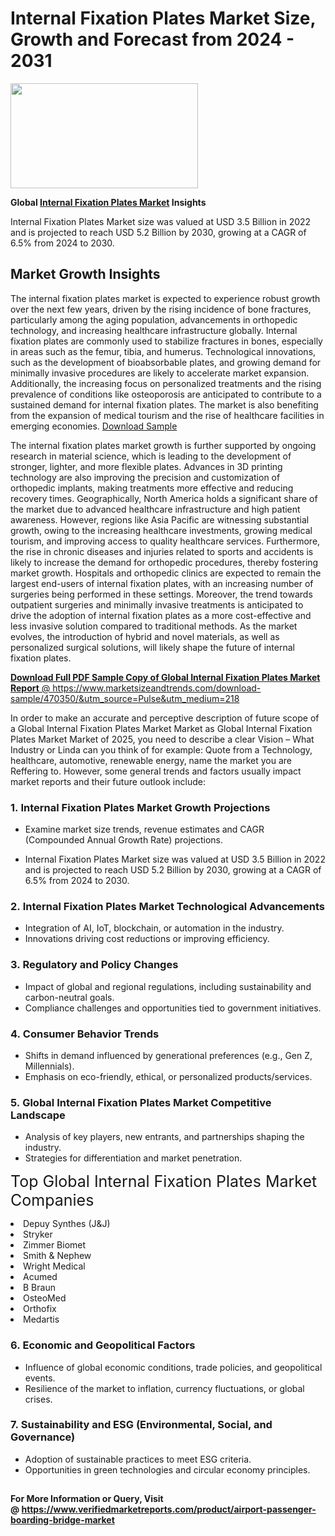 <H1>Internal Fixation Plates Market Size, Growth and Forecast from 2024 - 2031</H1><img class="aligncenter size-medium wp-image-584254" src="https://thirdeyenews.in/wp-content/uploads/2024/09/Global-Market-Research-300x168.jpeg" alt="" width="300" height="168" /><p><strong>Global&nbsp;<a href="https://www.marketsizeandtrends.com/download-sample/470350/&amp;utm_source=Pulse&amp;utm_medium=218">Internal Fixation Plates Market</a> Insights</strong></p><p>Internal Fixation Plates Market size was valued at USD 3.5 Billion in 2022 and is projected to reach USD 5.2 Billion by 2030, growing at a CAGR of 6.5% from 2024 to 2030.</p><p><h2>Market Growth Insights</h2> <p>The internal fixation plates market is expected to experience robust growth over the next few years, driven by the rising incidence of bone fractures, particularly among the aging population, advancements in orthopedic technology, and increasing healthcare infrastructure globally. Internal fixation plates are commonly used to stabilize fractures in bones, especially in areas such as the femur, tibia, and humerus. Technological innovations, such as the development of bioabsorbable plates, and growing demand for minimally invasive procedures are likely to accelerate market expansion. Additionally, the increasing focus on personalized treatments and the rising prevalence of conditions like osteoporosis are anticipated to contribute to a sustained demand for internal fixation plates. The market is also benefiting from the expansion of medical tourism and the rise of healthcare facilities in emerging economies. <a href="#">Download Sample</a></p> <p>The internal fixation plates market growth is further supported by ongoing research in material science, which is leading to the development of stronger, lighter, and more flexible plates. Advances in 3D printing technology are also improving the precision and customization of orthopedic implants, making treatments more effective and reducing recovery times. Geographically, North America holds a significant share of the market due to advanced healthcare infrastructure and high patient awareness. However, regions like Asia Pacific are witnessing substantial growth, owing to the increasing healthcare investments, growing medical tourism, and improving access to quality healthcare services. Furthermore, the rise in chronic diseases and injuries related to sports and accidents is likely to increase the demand for orthopedic procedures, thereby fostering market growth. Hospitals and orthopedic clinics are expected to remain the largest end-users of internal fixation plates, with an increasing number of surgeries being performed in these settings. Moreover, the trend towards outpatient surgeries and minimally invasive treatments is anticipated to drive the adoption of internal fixation plates as a more cost-effective and less invasive solution compared to traditional methods. As the market evolves, the introduction of hybrid and novel materials, as well as personalized surgical solutions, will likely shape the future of internal fixation plates. <a href="#"></p><p><span class=""><strong>Download Full PDF Sample Copy of Global Internal Fixation Plates Market Report</strong> @ <a href="https://www.marketsizeandtrends.com/download-sample/470350/&amp;utm_source=Pulse&amp;utm_medium=218" target="_blank">https://www.marketsizeandtrends.com/download-sample/470350/&amp;utm_source=Pulse&amp;utm_medium=218</a></span></p><p>In order to make an accurate and perceptive description of future scope of a Global&nbsp;Internal Fixation Plates Market Market as Global&nbsp;Internal Fixation Plates Market Market of 2025, you need to describe a clear Vision &ndash; What Industry or Linda can you think of for example: Quote from a Technology, healthcare, automotive, renewable energy, name the market you are Reffering to. However, some general trends and factors usually impact market reports and their future outlook include:</p><h3>1.&nbsp;<strong>Internal Fixation Plates Market Growth Projections</strong></h3><ul><li>Examine market size trends, revenue estimates and CAGR (Compounded Annual Growth Rate) projections.</li><li><p>Internal Fixation Plates Market size was valued at USD 3.5 Billion in 2022 and is projected to reach USD 5.2 Billion by 2030, growing at a CAGR of 6.5% from 2024 to 2030.</p></li></ul><h3>2.&nbsp;<strong>Internal Fixation Plates Market Technological Advancements</strong></h3><ul><li>Integration of AI, IoT, blockchain, or automation in the industry.</li><li>Innovations driving cost reductions or improving efficiency.</li></ul><h3>3.&nbsp;<strong>Regulatory and Policy Changes</strong></h3><ul><li>Impact of global and regional regulations, including sustainability and carbon-neutral goals.</li><li>Compliance challenges and opportunities tied to government initiatives.</li></ul><h3>4.&nbsp;<strong>Consumer Behavior Trends</strong></h3><ul><li>Shifts in demand influenced by generational preferences (e.g., Gen Z, Millennials).</li><li>Emphasis on eco-friendly, ethical, or personalized products/services.</li></ul><h3>5.&nbsp;<strong>Global Internal Fixation Plates Market Competitive Landscape</strong></h3><ul><li>Analysis of key players, new entrants, and partnerships shaping the industry.</li><li>Strategies for differentiation and market penetration.</li></ul><p data-pm-slice="1 1 []"><span style="color: inherit; font-family: inherit; font-size: 25px;">Top Global Internal Fixation Plates Market Companies</span></p><div class="" data-test-id=""><p><li>Depuy Synthes (J&J)</li><li> Stryker</li><li> Zimmer Biomet</li><li> Smith & Nephew</li><li> Wright Medical</li><li> Acumed</li><li> B Braun</li><li> OsteoMed</li><li> Orthofix</li><li> Medartis</li></p></div><h3>6.&nbsp;<strong>Economic and Geopolitical Factors</strong></h3><ul><li>Influence of global economic conditions, trade policies, and geopolitical events.</li><li>Resilience of the market to inflation, currency fluctuations, or global crises.</li></ul><h3>7.&nbsp;<strong>Sustainability and ESG (Environmental, Social, and Governance)</strong></h3><ul><li>Adoption of sustainable practices to meet ESG criteria.</li><li>Opportunities in green technologies and circular economy principles.</li></ul><h2><strong style="font-size: 14px;">For More Information or Query, Visit @&nbsp;</strong><a style="background-color: #ffffff; font-size: 14px;" href="https://www.marketsizeandtrends.com/report/internal-fixation-plates-market/" target="_blank">https://www.verifiedmarketreports.com/product/airport-passenger-boarding-bridge-market</a></h2>
